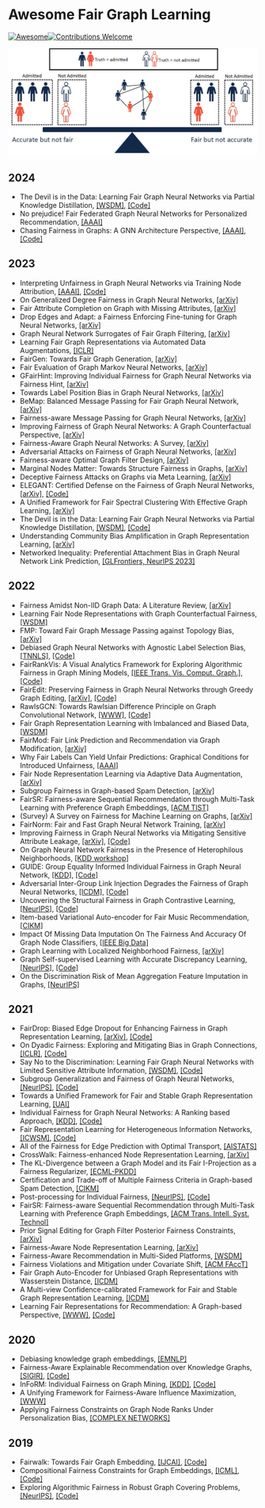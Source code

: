 # Awesome Fair Graph Learning
[![Awesome](https://cdn.rawgit.com/sindresorhus/awesome/d7305f38d29fed78fa85652e3a63e154dd8e8829/media/badge.svg)](https://github.com/sindresorhus/awesome)[![Contributions Welcome](https://img.shields.io/badge/Contributions-welcome-brightgreen.svg?style=flat-square)](http://makeapullrequest.com)

![demo](demo.jpg)

## 2024
+ The Devil is in the Data: Learning Fair Graph Neural Networks via Partial Knowledge Distillation, [[WSDM]](https://arxiv.org/abs/2311.17373), [[Code]](https://github.com/zzoomd/fairgkd)
+ No prejudice! Fair Federated Graph Neural Networks for Personalized Recommendation, [[AAAI]](https://arxiv.org/abs/2312.10080)
+ Chasing Fairness in Graphs: A GNN Architecture Perspective, [[AAAI]](https://arxiv.org/abs/2312.12369), [[Code]](https://github.com/zhimengj0326/FMP)

## 2023
+ Interpreting Unfairness in Graph Neural Networks via Training Node Attribution, [[AAAI]](https://arxiv.org/abs/2211.14383), [[Code]](https://github.com/yushundong/BIND)
+ On Generalized Degree Fairness in Graph Neural Networks, [[arXiv]](https://arxiv.org/abs/2302.03881)
+ Fair Attribute Completion on Graph with Missing Attributes, [[arXiv]](https://arxiv.org/abs/2302.12977)
+ Drop Edges and Adapt: a Fairness Enforcing Fine-tuning for Graph Neural Networks, [[arXiv]](https://arxiv.org/abs/2302.11479)
+ Graph Neural Network Surrogates of Fair Graph Filtering, [[arXiv]](https://arxiv.org/abs/2303.08157)
+ Learning Fair Graph Representations via Automated Data Augmentations, [[ICLR]](https://openreview.net/forum?id=1_OGWcP1s9w)
+ FairGen: Towards Fair Graph Generation, [[arXiv]](https://arxiv.org/abs/2303.17743)
+ Fair Evaluation of Graph Markov Neural Networks, [[arXiv]](http://arxiv.org/abs/2304.01235)
+ GFairHint: Improving Individual Fairness for Graph Neural Networks via Fairness Hint, [[arXiv]](https://arxiv.org/abs/2305.15622)
+ Towards Label Position Bias in Graph Neural Networks, [[arXiv]](https://arxiv.org/abs/2305.15822)
+ BeMap: Balanced Message Passing for Fair Graph Neural Network, [[arXiv]](https://arxiv.org/abs/2306.04107)
+ Fairness-aware Message Passing for Graph Neural Networks, [[arXiv]](https://arxiv.org/abs/2306.11132)
+ Improving Fairness of Graph Neural Networks: A Graph Counterfactual Perspective, [[arXiv]](https://arxiv.org/abs/2307.04937)
+ Fairness-Aware Graph Neural Networks: A Survey, [[arXiv]](https://arxiv.org/abs/2307.03929)
+ Adversarial Attacks on Fairness of Graph Neural Networks, [[arXiv]](https://arxiv.org/abs/2310.13822)
+ Fairness-aware Optimal Graph Filter Design, [[arXiv]](https://arxiv.org/abs/2310.14432)
+ Marginal Nodes Matter: Towards Structure Fairness in Graphs, [[arXiv]](https://arxiv.org/abs/2310.14527)
+ Deceptive Fairness Attacks on Graphs via Meta Learning, [[arXiv]](https://arxiv.org/abs/2310.15653)
+ ELEGANT: Certified Defense on the Fairness of Graph Neural Networks, [[arXiv]](https://arxiv.org/abs/2311.02757), [[Code]](https://github.com/yushundong/ELEGANT)
+ A Unified Framework for Fair Spectral Clustering With Effective Graph Learning, [[arXiv]](https://arxiv.org/abs/2311.13766)
+ The Devil is in the Data: Learning Fair Graph Neural Networks via Partial Knowledge Distillation, [[WSDM]](https://arxiv.org/abs/2311.17373), [[Code]](https://github.com/zzoomd/fairgkd)
+ Understanding Community Bias Amplification in Graph Representation Learning, [[arXiv]](https://arxiv.org/abs/2312.04883)
+ Networked Inequality: Preferential Attachment Bias in Graph Neural Network Link Prediction, [[GLFrontiers, NeurIPS 2023]](https://openreview.net/forum?id=9ADkymyCPA)

## 2022
+ Fairness Amidst Non-IID Graph Data: A Literature Review, [[arXiv]](https://arxiv.org/abs/2202.07170)
+ Learning Fair Node Representations with Graph Counterfactual Fairness, [[WSDM]](https://arxiv.org/abs/2201.03662)
+ FMP: Toward Fair Graph Message Passing against Topology Bias, [[arXiv]](https://arxiv.org/abs/2202.04187)
+ Debiased Graph Neural Networks with Agnostic Label Selection Bias, [[TNNLS]](https://arxiv.org/abs/2201.07708), [[Code]](https://github.com/googlebaba/TNNLS2022-DGNN)
+ FairRankVis: A Visual Analytics Framework for Exploring Algorithmic Fairness in Graph Mining Models, [[IEEE Trans. Vis. Comput. Graph.]](https://pubmed.ncbi.nlm.nih.gov/34587074/), [[Code]](https://github.com/tiankaixie/fairrankvis)
+ FairEdit: Preserving Fairness in Graph Neural Networks through Greedy Graph Editing, [[arXiv]](https://arxiv.org/abs/2201.03681), [[Code]](https://github.com/royull/FairEdit)
+ RawlsGCN: Towards Rawlsian Difference Principle on Graph Convolutional Network, [[WWW]](https://arxiv.org/abs/2202.13547), [[Code]](https://github.com/jiank2/RawlsGCN)
+ Fair Graph Representation Learning with Imbalanced and Biased Data, [[WSDM]](https://dl.acm.org/doi/abs/10.1145/3488560.3502218)
+ FairMod: Fair Link Prediction and Recommendation via Graph Modification, [[arXiv]](https://arxiv.org/abs/2201.11596)
+ Why Fair Labels Can Yield Unfair Predictions: Graphical Conditions for Introduced Unfairness, [[AAAI]](https://arxiv.org/abs/2202.10816)
+ Fair Node Representation Learning via Adaptive Data Augmentation, [[arXiv]](https://arxiv.org/abs/2201.08549)
+ Subgroup Fairness in Graph-based Spam Detection, [[arXiv]](https://arxiv.org/abs/2204.11164)
+ FairSR: Fairness-aware Sequential Recommendation through Multi-Task Learning with Preference Graph Embeddings, [[ACM TIST]](https://arxiv.org/abs/2205.00313)
+ (Survey) A Survey on Fairness for Machine Learning on Graphs, [[arXiv]](https://arxiv.org/abs/2205.05396)
+ FairNorm: Fair and Fast Graph Neural Network Training, [[arXiv]](https://arxiv.org/abs/2205.09977)
+ Improving Fairness in Graph Neural Networks via Mitigating Sensitive Attribute Leakage, [[arXiv]](https://arxiv.org/abs/2206.03426), [[Code]](https://github.com/YuWVandy/FairVGNN)
+ On Graph Neural Network Fairness in the Presence of Heterophilous Neighborhoods, [[KDD workshop]](https://arxiv.org/abs/2207.04376) 
+ GUIDE: Group Equality Informed Individual Fairness in Graph Neural Network, [[KDD]](http://www.ece.virginia.edu/~jl6qk/paper/KDD22_Group_Informed_Individual_Fairness.pdf), [[Code]](https://github.com/weihaosong/GUIDE)
+ Adversarial Inter-Group Link Injection Degrades the Fairness of Graph Neural Networks, [[ICDM]](https://arxiv.org/abs/2209.05957), [[Code]](https://github.com/mengcao327/attack-gnn-fairness)
+ Uncovering the Structural Fairness in Graph Contrastive Learning, [[NeurIPS]](https://arxiv.org/abs/2210.03011), [[Code]](https://github.com/BUPT-GAMMA/Uncovering-the-Structural-Fairness-in-Graph-Contrastive-Learning)
+ Item-based Variational Auto-encoder for Fair Music Recommendation, [[CIKM]](https://arxiv.org/abs/2211.01333)
+ Impact Of Missing Data Imputation On The Fairness And Accuracy Of Graph Node Classifiers, [[IEEE Big Data]](https://arxiv.org/abs/2211.00783)
+ Graph Learning with Localized Neighborhood Fairness, [[arXiv]](https://arxiv.org/abs/2212.12040)
+ Graph Self-supervised Learning with Accurate Discrepancy Learning, [[NeurIPS]](https://arxiv.org/abs/2202.02989), [[Code]](https://github.com/DongkiKim95/D-SLA)
+ On the Discrimination Risk of Mean Aggregation Feature Imputation in Graphs, [[NeurIPS]](https://proceedings.neurips.cc/paper_files/paper/2022/hash/d4c2f25bf0c33065b7d4fb9be2a9add1-Abstract-Conference.html)

## 2021
+ FairDrop: Biased Edge Dropout for Enhancing Fairness in Graph Representation Learning, [[arXiv]](https://arxiv.org/abs/2104.14210), [[Code]](https://github.com/ispamm/FairDrop)
+ On Dyadic Fairness: Exploring and Mitigating Bias in Graph Connections, [[ICLR]](https://openreview.net/forum?id=xgGS6PmzNq6), [[Code]](https://github.com/brandeis-machine-learning/FairAdj)
+ Say No to the Discrimination: Learning Fair Graph Neural Networks with Limited Sensitive Attribute Information, [[WSDM]](https://arxiv.org/abs/2009.01454), [[Code]](https://github.com/EnyanDai/FairGNN)
+ Subgroup Generalization and Fairness of Graph Neural Networks, [[NeurIPS]](https://arxiv.org/abs/2106.15535), [[Code]](https://github.com/TheaperDeng/GNN-Generalization-Fairness)
+ Towards a Unified Framework for Fair and Stable Graph Representation Learning, [[UAI]](https://arxiv.org/abs/2102.13186)
+ Individual Fairness for Graph Neural Networks: A Ranking based Approach, [[KDD]](https://dl.acm.org/doi/abs/10.1145/3447548.3467266), [[Code]](https://github.com/yushundong/REDRESS)
+ Fair Representation Learning for Heterogeneous Information Networks, [[ICWSM]](https://arxiv.org/abs/2104.08769), [[Code]](https://github.com/HKUST-KnowComp/Fair_HIN)
+ All of the Fairness for Edge Prediction with Optimal Transport, [[AISTATS]](https://arxiv.org/abs/2010.16326)
+ CrossWalk: Fairness-enhanced Node Representation Learning, [[arXiv]](https://arxiv.org/abs/2105.02725)
+ The KL-Divergence between a Graph Model and its Fair I-Projection as a Fairness Regularizer, [[ECML-PKDD]](https://arxiv.org/abs/2103.01846)
+ Certification and Trade-off of Multiple Fairness Criteria in Graph-based Spam Detection, [[CIKM]](https://dl.acm.org/doi/abs/10.1145/3459637.3482325)
+ Post-processing for Individual Fairness, [[NeurIPS]](https://arxiv.org/abs/2110.13796), [[Code]](https://github.com/Felix-Petersen/fairness-post-processing)
+ FairSR: Fairness-aware Sequential Recommendation through Multi-Task Learning with Preference Graph Embeddings, [[ACM Trans. Intell. Syst. Technol]](https://dl.acm.org/doi/10.1145/3495163)
+ Prior Signal Editing for Graph Filter Posterior Fairness Constraints, [[arXiv]](https://arxiv.org/abs/2108.12397)
+ Fairness-Aware Node Representation Learning, [[arXiv]](https://arxiv.org/abs/2106.05391)
+ Fairness-Aware Recommendation in Multi-Sided Platforms, [[WSDM]](https://dl.acm.org/doi/10.1145/3437963.3441672)
+ Fairness Violations and Mitigation under Covariate Shift, [[ACM FAccT]](https://arxiv.org/abs/1911.00677)
+ Fair Graph Auto-Encoder for Unbiased Graph Representations with Wasserstein Distance, [[ICDM]](https://ieeexplore.ieee.org/document/9679109)
+ A Multi-view Confidence-calibrated Framework for Fair and Stable Graph Representation Learning, [[ICDM]](https://ieeexplore.ieee.org/document/9679093)
+ Learning Fair Representations for Recommendation: A Graph-based Perspective, [[WWW]](https://arxiv.org/abs/2102.09140), [[Code]](https://github.com/newlei/FairGo)


## 2020
+ Debiasing knowledge graph embeddings, [[EMNLP]](https://aclanthology.org/2020.emnlp-main.595.pdf)
+ Fairness-Aware Explainable Recommendation over Knowledge Graphs, [[SIGIR]](https://arxiv.org/abs/2006.02046), [[Code]](https://github.com/zuohuif/FairKG4Rec)
+ InFoRM: Individual Fairness on Graph Mining, [[KDD]](https://dl.acm.org/doi/abs/10.1145/3394486.3403080), [[Code]](https://github.com/jiank2/inform)
+ A Unifying Framework for Fairness-Aware Influence Maximization, [[WWW]](https://dl.acm.org/doi/10.1145/3366424.3383555)
+ Applying Fairness Constraints on Graph Node Ranks Under Personalization Bias, [[COMPLEX NETWORKS]](https://link.springer.com/chapter/10.1007/978-3-030-65351-4_49)

## 2019
+ Fairwalk: Towards Fair Graph Embedding, [[IJCAI]](https://www.ijcai.org/proceedings/2019/456), [[Code]](https://github.com/EnderGed/Fairwalk)
+ Compositional Fairness Constraints for Graph Embeddings, [[ICML]](https://arxiv.org/abs/1905.10674), [[Code]](https://github.com/joeybose/Flexible-Fairness-Constraints)
+ Exploring Algorithmic Fairness in Robust Graph Covering Problems, [[NeurIPS]](https://arxiv.org/abs/2006.06865), [[Code]](https://github.com/Aida-Rahmattalabi/FairGraphCovering)
